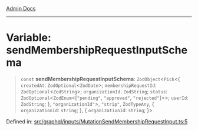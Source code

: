 [Admin Docs](/)

***

# Variable: sendMembershipRequestInputSchema

> `const` **sendMembershipRequestInputSchema**: `ZodObject`\<`Pick`\<\{ `createdAt`: `ZodOptional`\<`ZodDate`\>; `membershipRequestId`: `ZodOptional`\<`ZodString`\>; `organizationId`: `ZodString`; `status`: `ZodOptional`\<`ZodEnum`\<\[`"pending"`, `"approved"`, `"rejected"`\]\>\>; `userId`: `ZodString`; \}, `"organizationId"`\>, `"strip"`, `ZodTypeAny`, \{ `organizationId`: `string`; \}, \{ `organizationId`: `string`; \}\>

Defined in: [src/graphql/inputs/MutationSendMembershipRequestInput.ts:5](https://github.com/Sourya07/talawa-api/blob/2dc82649c98e5346c00cdf926fe1d0bc13ec1544/src/graphql/inputs/MutationSendMembershipRequestInput.ts#L5)
